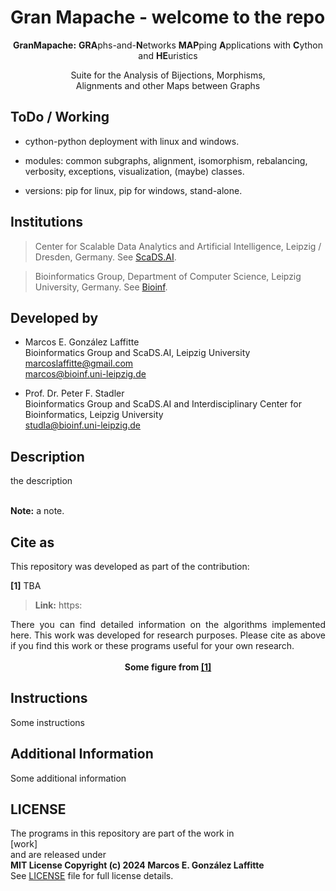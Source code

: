 # Gran Mapache - welcome to the repo

<p align="center">
<strong>GranMapache:</strong> <strong>GRA</strong>phs-and-<strong>N</strong>etworks <strong>MAP</strong>ping <strong>A</strong>pplications with <strong>C</strong>ython and <strong>HE</strong>uristics
</p>

<p align="center">
Suite for the Analysis of Bijections, Morphisms,<br/>
Alignments and other Maps between Graphs
</p>


## ToDo / Working

- cython-python deployment with linux and windows.

- modules: common subgraphs, alignment, isomorphism, rebalancing, verbosity, exceptions, visualization, (maybe) classes.

- versions: pip for linux, pip for windows, stand-alone.


## Institutions

> Center for Scalable Data Analytics and Artificial Intelligence, Leipzig / Dresden, Germany. See <a href="https://scads.ai/">ScaDS.AI</a>.<br/>

> Bioinformatics Group, Department of Computer Science, Leipzig University, Germany. See <a href="https://www.bioinf.uni-leipzig.de/">Bioinf</a>.<br/>

## Developed by

- Marcos E. González Laffitte<br/>
  Bioinformatics Group and ScaDS.AI, Leipzig University<br/>
  marcoslaffitte@gmail.com<br/>
  marcos@bioinf.uni-leipzig.de<br/>

- Prof. Dr. Peter F. Stadler<br/>
  Bioinformatics Group and ScaDS.AI and Interdisciplinary Center for Bioinformatics, Leipzig University<br/>
  studla@bioinf.uni-leipzig.de<br/>


## Description

<div align="justify">
the description
</div>
<br/>

**Note:** a note.

## Cite as

This repository was developed as part of the contribution:

**[1]** TBA
> **Link:** https:

<div align="justify">
There you can find detailed information on the algorithms implemented here. This work was developed for research purposes. Please cite as above if you find this work or these programs useful for your own research.
</div>
<br/>

<div align="center">
<strong>Some figure from <a href="link">[1]</a></strong><br/>
</div>



## Instructions

Some instructions

## Additional Information

Some additional information


## LICENSE

The programs in this repository are part of the work in<br/>
[work]<br/>
and are released under<br/>
<strong>MIT License Copyright (c) 2024 Marcos E. González Laffitte</strong><br/>
See <a href="./LICENSE">LICENSE</a> file for full license details.